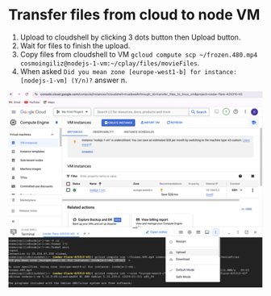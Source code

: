 # Transfer files from cloud to node VM

1. Upload to cloudshell by clicking 3 dots button then Upload button.
2. Wait for files to finish the upload.
3. Copy files from cloudshell to VM `gcloud compute scp ~/frozen.480.mp4 cosmoingiliz@nodejs-1-vm:~/cplay/files/movieFiles`.
4. When asked `Did you mean zone [europe-west1-b] for instance: [nodejs-1-vm] (Y/n)?` answer n.

![alt text](/docs/gcloud_cloud_shell_upload.png)